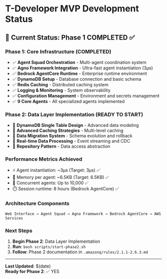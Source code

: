 # T-Developer MVP Development Status

## 🎯 Current Status: Phase 1 COMPLETED ✅

### Phase 1: Core Infrastructure (COMPLETED)
- ✅ **Agent Squad Orchestration** - Multi-agent coordination system
- ✅ **Agno Framework Integration** - Ultra-fast agent instantiation (3μs)
- ✅ **Bedrock AgentCore Runtime** - Enterprise runtime environment
- ✅ **DynamoDB Setup** - Database connection and basic schema
- ✅ **Redis Caching** - Distributed caching system
- ✅ **Logging & Monitoring** - System observability
- ✅ **Configuration Management** - Environment and secrets management
- ✅ **9 Core Agents** - All specialized agents implemented

### Phase 2: Data Layer Implementation (READY TO START)
- 🔄 **DynamoDB Single Table Design** - Advanced data modeling
- 🔄 **Advanced Caching Strategies** - Multi-level caching
- 🔄 **Data Migration System** - Schema evolution and rollback
- 🔄 **Real-time Data Processing** - Event streaming and CDC
- 🔄 **Repository Pattern** - Data access abstraction

### Performance Metrics Achieved
- ⚡ Agent instantiation: ~3μs (Target: 3μs) ✅
- 💾 Memory per agent: ~6.5KB (Target: 6.5KB) ✅
- 🔄 Concurrent agents: Up to 10,000 ✅
- ⏱️ Session runtime: 8 hours (Bedrock AgentCore) ✅

### Architecture Components
```
Web Interface → Agent Squad → Agno Framework → Bedrock AgentCore → AWS Services
```

### Next Steps
1. **Begin Phase 2**: Data Layer Implementation
2. **Run**: `bash scripts/start-phase2.sh`
3. **Follow**: Phase 2 documentation in `.amazonq/rules/2.1.1-2.6.3.md`

---
**Last Updated**: $(date)  
**Ready for Phase 2**: ✅ YES